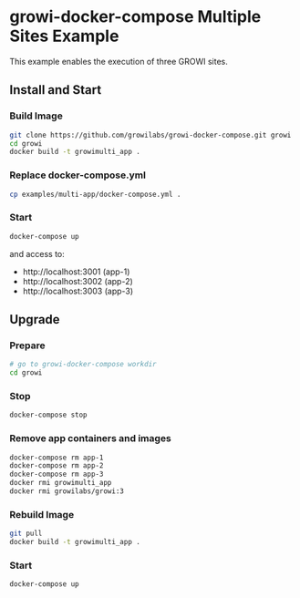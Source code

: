 growi-docker-compose Multiple Sites Example
============================================

This example enables the execution of three GROWI sites.

Install and Start
------------------

### Build Image

```bash
git clone https://github.com/growilabs/growi-docker-compose.git growi
cd growi
docker build -t growimulti_app .
```

### Replace docker-compose.yml
```bash
cp examples/multi-app/docker-compose.yml .
```

### Start

```bash
docker-compose up
```

and access to:

* http://localhost:3001 (app-1)
* http://localhost:3002 (app-2)
* http://localhost:3003 (app-3)


Upgrade
-------

### Prepare
```bash
# go to growi-docker-compose workdir
cd growi
```

### Stop

```bash
docker-compose stop
```

### Remove app containers and images
```bash
docker-compose rm app-1
docker-compose rm app-2
docker-compose rm app-3
docker rmi growimulti_app
docker rmi growilabs/growi:3
```

### Rebuild Image
```bash
git pull
docker build -t growimulti_app .
```

### Start

```bash
docker-compose up
```
